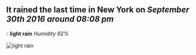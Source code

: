 ## It rained the last time in New York on *September 30th 2016 around 08:08 pm*
💧  **light rain** *Humidity 92%*

![light rain](http://openweathermap.org/img/w/10n.png)
